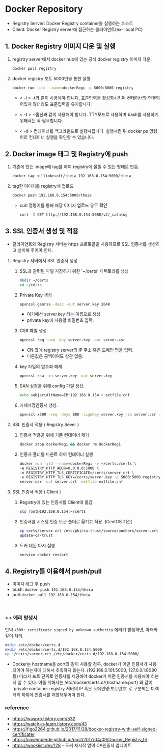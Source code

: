 # Docker Repository

- Registry Server: Docker Registry container를 실행하는 호스트
- Client: Docker Registry server에 접근하는 클라이언트(ex- local PC)

## 1. Docker Registry 이미지 다운 및 실행

1. registry server에서 docker hub에 있는 공식 docker registry 이미지 다운.

   ```sh
   docker pull registry
   ```

2. docker registry 포트 5000번을 통한 실행.

   ```sh
   docker run -itd --name=dockerRegi -p 5000:5000 registry
   ```

   - < -i > -t와 같이 사용해야 합니다. 표준입력을 활성화시키며 컨테이너와 연결되어있지 않더라도 표준입력을 유지합니다.

   - < -t > -i옵션과 같이 사용해야 합니다. TTY모드로 사용하며 bash를 사용하기 위해서는 꼭 필요합니다.

   - < -d > 컨테이너를 백그라운드로 실행시킵니다. 실행시킨 뒤 docker ps 명령어로 컨테이너 실행을 확인할 수 있습니다.

## 2. Docker image 태그 및 Registry에 push

1. 기존에 있는 image에 tag를 하여 registry에 올릴 수 있는 형태로 만듬.

   ```sh
   docker tag nilltobesoft/theia 192.168.0.154:5000/theia
   ```

2. tag한 이미지를 registry에 업로드

   ```sh
   docker push 192.168.0.154:5000/theia
   ```

   - curl 명령어를 통해 해당 이미지 업로드 유무 확인

     ```sh
     curl -X GET http://192.168.0.154:5000/v2/_catalog
     ```

## 3. SSL 인증서 생성 및 적용

- 클라이언트와 Registry 서버는 https 프로토콜을 사용하므로 SSL 인증서를 생성하고 설치해 주어야 한다.

1. Registry 서버에서 SSL 인증서 생성

   1. SSL과 관련된 파일 저장하기 위한 '~/certs' 디렉토리를 생성

      ```sh
      mkdir ~/certs
      cd ~/certs
      ```

   2. Private Key 생성

      ```sh
      openssl genrsa -des3 -out server.key 2048
      ```

      - 여기에선 server.key 라는 이름으로 생성.
      - private key에 사용할 비밀번호 입력.

   3. CSR 파일 생성

      ```sh
      openssl req -new -key server.key -out server.csr
      ```

      - CN 값에 registry server의 IP 주소 혹은 도메인 명을 입력.
      - 다른값은 공백이여도 상관 없음.

   4. key 파일의 암호화 해제

      ```sh
      openssl rsa -in server.key -out server.key
      ```

   5. SAN 설정을 위해 config 파일 생성.

      ```sh
      echo subjectAltName=IP:192.168.0.154 > extfile.cnf
      ```

   6. 자체서명인증서 생성.

      ```sh
      openssl x509 -req -days 800 -signkey server.key -in server.csr -out server.crt -extfile extfile.cnf
      ```

2. SSL 인증서 적용 ( Registry Sever )

   1. 인증서 적용을 위해 기존 컨테이너 제거

      ```sh
      docker stop dockerRegi && docker rm dockerRegi
      ```

   2. 인증서 폴더를 마운트 하여 컨테이너 실행

      ```sh
      docker run -itd --name=dockerRegi -v ~/certs:/certs \
      -e REGISTRY_HTTP_ADDR=0.0.0.0:5000 \
      -e REGISTRY_HTTP_TLS_CERTIFICATE=/certs/server.crt \
      -e REGISTRY_HTTP_TLS_KEY=/certs/server.key -p 5000:5000 registry
      server.csr -out server.crt -extfile extfile.cnf
      ```

3. SSL 인증서 적용 ( Client )

   1. Registry에 있는 인증서를 Client에 옮김.

      ```sh
      scp root@192.168.0.154:~/certs
      ```

   2. 인증서를 시스템 인증 보관 폴더로 옮기고 적용. (CentOS 기준)

      ```sh
      cp certs/server.crt /etc/pki/ca-trust/source/anchors/server.crt
      update-ca-trust
      ```

   3. 도커 데몬 다시 실행

      ```sh
      service docker restart
      ```

## 4. Registry를 이용해서 push/pull

- 이미지 태그 후 push
- push: `docker push 192.168.0.154/theia`
- pull: `docker pull 192.168.0.154/theia`

</br>

### ++ 에러 발생시

만약 `x509: certificate signed by unknown authority` 에러가 발생하면, 아래와 같이 처리.

```sh
mkdir /etc/docker/certs.d
mkdir /etc/docker/certs.d/192.168.0.154:5000
cp ~/certs/server.crt /etc/docker/certs.d/192.168.0.154:5000/
```

- Docker는 hostname을 port와 같이 사용할 경우, docker가 어떤 인증서가 사용되어야 하는지에 대해서 추측하지 않는다. (192.168.0.101:5000, 127.0.0.1:8080 등) 따라서 포트 단위로 인증서를 제공해야 docker가 어떤 인증서를 사용해야 하는지 알 수 있다. 이를 위해서는 /etc/docker/certs.d/{hostname:port} 와 같이 'private container registry 서버의 IP 혹은 도메인명:포트번호' 로 구분되는 디렉터리 하위에 인증서를 저장해두어야 한다.

### reference

- https://waspro.tistory.com/532
- https://watch-n-learn.tistory.com/43
- https://figo2264.github.io/2017/11/28/docker-registry-with-self-signed-certificate/
- https://novemberde.github.io/post/2017/04/09/Docker_Registry_0/
- https://wookiist.dev/128 - 도커 재시작 없이 CA인증서 업데이트
